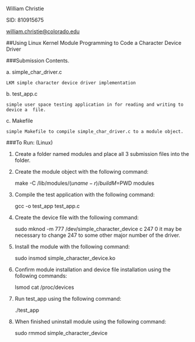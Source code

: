 William Christie

SID: 810915675

william.christie@colorado.edu	

##Using Linux Kernel Module Programming to Code a Character Device Driver

###Submission Contents.

a. simple_char_driver.c
    
    LKM simple character device driver implementation

b. test_app.c
  
    simple user space testing application in for reading and writing to device a  file. 

c. Makefile
  
    simple Makefile to compile simple_char_driver.c to a module object. 

###To Run: (Linux)
  1. Create a folder named modules and place all 3 submission files into the folder. 
  2. Create the module object with the following command:

        make -C /lib/modules/$(uname -r)/build M=$PWD modules

  3. Compile the test application with the following command:
    
        gcc -o test_app test_app.c
  
  4. Create the device file with the following command:
    
        sudo mknod -m 777 /dev/simple_character_device c 247 0
        it may be necessary to change 247 to some other major number of the driver. 
  
  5. Install the module with the following command: 
    
        sudo insmod simple_character_device.ko
  
  6. Confirm module installation and device file installation  using the following commands: 
    
        lsmod 
        cat /proc/devices
  
  7. Run test_app using the following command:
    
        ./test_app
  
  8. When finished uninstall module using the following command:

      sudo rmmod simple_character_device
